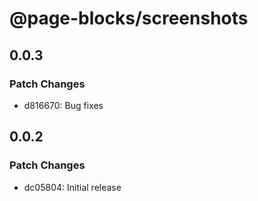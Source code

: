 # @page-blocks/screenshots

## 0.0.3

### Patch Changes

- d816670: Bug fixes

## 0.0.2

### Patch Changes

- dc05804: Initial release
